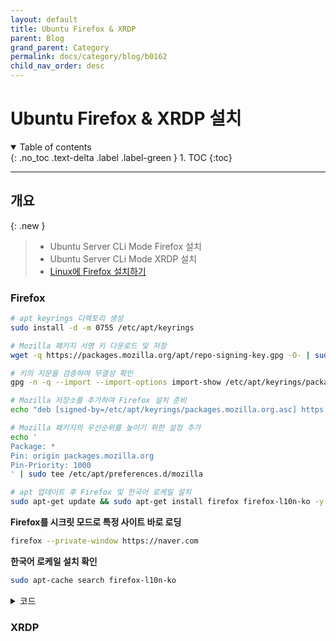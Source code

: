 ```yaml
---
layout: default
title: Ubuntu Firefox & XRDP
parent: Blog
grand_parent: Category
permalink: docs/category/blog/b0162
child_nav_order: desc
---
```


# Ubuntu Firefox & XRDP 설치

<details open markdown="block">
  <summary>
    Table of contents
  </summary>
  {: .no_toc .text-delta .label .label-green }
1. TOC
{:toc}
</details>

---

## 개요

{: .new }
> - Ubuntu Server CLi Mode Firefox 설치
> - Ubuntu Server CLi Mode XRDP 설치
> - [Linux에 Firefox 설치하기](https://support.mozilla.org/ko/kb/install-firefox-linux)

### Firefox

```bash
# apt keyrings 디렉토리 생성
sudo install -d -m 0755 /etc/apt/keyrings

# Mozilla 패키지 서명 키 다운로드 및 저장
wget -q https://packages.mozilla.org/apt/repo-signing-key.gpg -O- | sudo tee /etc/apt/keyrings/packages.mozilla.org.asc > /dev/null

# 키의 지문을 검증하여 무결성 확인
gpg -n -q --import --import-options import-show /etc/apt/keyrings/packages.mozilla.org.asc | awk '/pub/{getline; gsub(/^ +| +$/,""); if($0 == "35BAA0B33E9EB396F59CA838C0BA5CE6DC6315A3") print "\nThe key fingerprint matches ("$0").\n"; else print "\nVerification failed: the fingerprint ("$0") does not match the expected one.\n"}'

# Mozilla 저장소를 추가하여 Firefox 설치 준비
echo "deb [signed-by=/etc/apt/keyrings/packages.mozilla.org.asc] https://packages.mozilla.org/apt mozilla main" | sudo tee -a /etc/apt/sources.list.d/mozilla.list > /dev/null

# Mozilla 패키지의 우선순위를 높이기 위한 설정 추가
echo '
Package: *
Pin: origin packages.mozilla.org
Pin-Priority: 1000
' | sudo tee /etc/apt/preferences.d/mozilla

# apt 업데이트 후 Firefox 및 한국어 로케일 설치
sudo apt-get update && sudo apt-get install firefox firefox-l10n-ko -y
```

**Firefox를 시크릿 모드로 특정 사이트 바로 로딩**

```bash
firefox --private-window https://naver.com
```

**한국어 로케일 설치 확인**

```bash
sudo apt-cache search firefox-l10n-ko
```



<details markdown="block">
  <summary>
    코드
  </summary>
  {: .text-delta .label .label-green }
  
![image](https://github.com/user-attachments/assets/81ed4f91-75ba-4a5f-b64b-3bacfed0409c)

</details>

### XRDP
